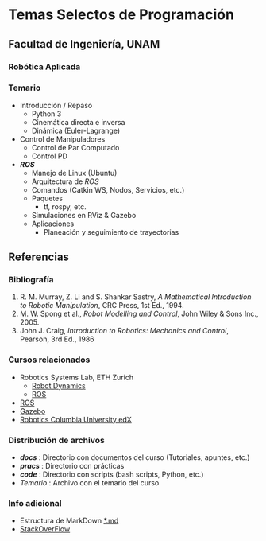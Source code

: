 # Temas Selectos de Programación
## Facultad de Ingeniería, UNAM
### Robótica Aplicada

### Temario

 - Introducción / Repaso
   - Python 3
   - Cinemática directa e inversa
   - Dinámica (Euler-Lagrange)
 - Control de Manipuladores
   - Control de Par Computado
   - Control PD
 - **_ROS_**
   - Manejo de Linux (Ubuntu)
   - Arquitectura de _ROS_
   - Comandos (Catkin WS, Nodos, Servicios, etc.)
   - Paquetes
     - tf, rospy, etc.
   - Simulaciones en RViz & Gazebo
   - Aplicaciones
     - Planeación y seguimiento de trayectorias

## Referencias


### Bibliografía


 1. R. M. Murray, Z. Li and S. Shankar Sastry, *A Mathematical Introduction to Robotic Manipulation*, CRC Press, 1st Ed., 1994.
 2. M. W. Spong et al., *Robot Modelling and Control*, John Wiley & Sons Inc., 2005.
 3. John J. Craig, *Introduction to Robotics: Mechanics and Control*, Pearson, 3rd Ed., 1986

### Cursos relacionados

 * Robotics Systems Lab, ETH Zurich
   * [Robot Dynamics](http://www.rsl.ethz.ch/education-students/lectures/robotdynamics.html)
   * [ROS](http://www.rsl.ethz.ch/education-students/lectures/ros.html )
 * [ROS](http://wiki.ros.org/Courses)
 * [Gazebo](http://gazebosim.org/tutorials?cat=guided_b&tut=guided_b1)
 * [Robotics Columbia University edX](https://www.edx.org/course/robotics-columbiax-csmm-103x)


### Distribución de archivos

 - **_docs_** : Directorio con documentos del curso (Tutoriales, apuntes, etc.)
 - **_pracs_** : Directorio con prácticas
 - **_code_** : Directorio con scripts (bash scripts, Python, etc.)
 - _Temario_ : Archivo con el temario del curso

### Info adicional

 - Estructura de MarkDown [*.md](https://github.com/adam-p/markdown-here/wiki/Markdown-Cheatsheet)
 - [StackOverFlow](https://stackoverflow.com)

